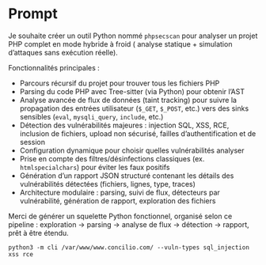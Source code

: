 # Prompt

Je souhaite créer un outil Python nommé `phpsecscan` pour analyser un projet PHP complet en mode hybride à froid (
analyse statique + simulation d’attaques sans exécution réelle).

Fonctionnalités principales :

* Parcours récursif du projet pour trouver tous les fichiers PHP
* Parsing du code PHP avec Tree-sitter (via Python) pour obtenir l’AST
* Analyse avancée de flux de données (taint tracking) pour suivre la propagation des entrées utilisateur (`$_GET`,
  `$_POST`, etc.) vers des sinks sensibles (`eval`, `mysqli_query`, `include`, etc.)
* Détection des vulnérabilités majeures : injection SQL, XSS, RCE, inclusion de fichiers, upload non sécurisé, failles
  d’authentification et de session
* Configuration dynamique pour choisir quelles vulnérabilités analyser
* Prise en compte des filtres/désinfections classiques (ex. `htmlspecialchars`) pour éviter les faux positifs
* Génération d’un rapport JSON structuré contenant les détails des vulnérabilités détectées (fichiers, lignes, type,
  traces)
* Architecture modulaire : parsing, suivi de flux, détecteurs par vulnérabilité, génération de rapport, exploration des
  fichiers

Merci de générer un squelette Python fonctionnel, organisé selon ce pipeline : exploration → parsing → analyse de flux →
détection → rapport, prêt à être étendu.

```
python3 -m cli /var/www/www.concilio.com/ --vuln-types sql_injection xss rce
```